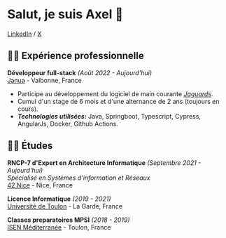 # Salut, je suis Axel 👋

[LinkedIn](https://www.linkedin.com/in/axelcoezard/) / [X](https://x.com/kakesinfo/)

## 👨‍💻 Expérience professionnelle

**Développeur full-stack** _(Août 2022 - Aujourd'hui)_ <br>
[Janua](https://www.januafr/) - Valbonne, France <br>
  - Participe au développement du logiciel de main courante _[Jaguards](https://www.jaguards.com/)_.
  - Cumul d'un stage de 6 mois et d'une alternance de 2 ans (toujours en cours).
  - **_Technologies utilisées:_** Java, Springboot, Typescript, Cypress, AngularJs, Docker, Github Actions.

## 👨‍🎓 Études

**RNCP-7 d'Expert en Architecture Informatique** _(Septembre 2021 - Aujourd'hui)_<br>
_Spécialisé en Systèmes d'information et Réseaux_ <br>
[42 Nice](https://42nice.fr/) - Nice, France <br>

**Licence Informatique** _(2019 - 2021)_<br>
[Université de Toulon](https://www.univ-tln.fr/) - La Garde, France <br>

**Classes preparatoires MPSI** _(2018 - 2019)_<br>
[ISEN Méditerranée](https://isen-mediterranee.fr/) - Toulon, France <br>
